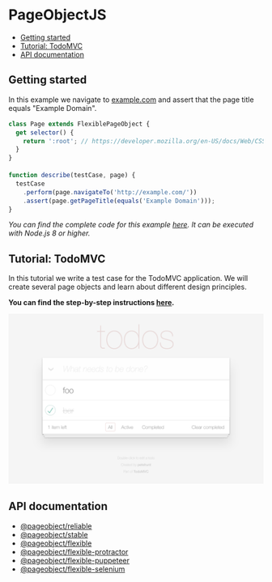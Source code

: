 # PageObjectJS

* [Getting started](#getting-started)
* [Tutorial: TodoMVC](#tutorial-todomvc)
* [API documentation](#api-documentation)

## Getting started

In this example we navigate to [example.com][external-example-domain] and assert that the page title equals "Example Domain".

```js
class Page extends FlexiblePageObject {
  get selector() {
    return ':root'; // https://developer.mozilla.org/en-US/docs/Web/CSS/:root
  }
}

function describe(testCase, page) {
  testCase
    .perform(page.navigateTo('http://example.com/'))
    .assert(page.getPageTitle(equals('Example Domain')));
}
```

_You can find the complete code for this example [here][internal-example-code-getting-started]._
_It can be executed with Node.js 8 or higher._

## Tutorial: TodoMVC

In this tutorial we write a test case for the TodoMVC application.
We will create several page objects and learn about different design principles.

**You can find the step-by-step instructions [here](./examples/todo-mvc/index.md).**

![todo-mvc](./examples/todo-mvc/images/todo-mvc.png)

## API documentation

* [@pageobject/reliable](./api/reliable/index.html)
* [@pageobject/stable](./api/stable/index.html)
* [@pageobject/flexible](./api/flexible/index.html)
* [@pageobject/flexible-protractor](./api/flexible-protractor/index.html)
* [@pageobject/flexible-puppeteer](./api/flexible-puppeteer/index.html)
* [@pageobject/flexible-selenium](./api/flexible-selenium/index.html)

[internal-example-code-getting-started]: https://github.com/clebert/pageobject/tree/master/docs/examples/getting-started/index.js
[external-example-domain]: http://example.com/
